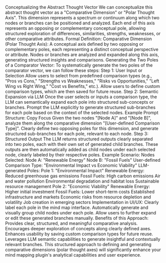 Conceptualizing the Abstract Thought Vector
We can conceptualize this abstract thought vector as a "Comparative Dimension" or "Polar Thought Axis". This dimension represents a spectrum or continuum along which two nodes or branches can be positioned and analyzed. Each end of this axis represents an opposing or complementary conceptual pole, allowing structured exploration of differences, similarities, strengths, weaknesses, or other comparative attributes.
Formal Definition:
Comparative Dimension (Polar Thought Axis):
A conceptual axis defined by two opposing or complementary poles, each representing a distinct conceptual perspective or attribute. Nodes or branches are analyzed and expanded along this axis, generating structured insights and comparisons.
Generating the Two Poles of a Comparator Vector:
To systematically generate the two poles of the comparator vector, we can follow these steps:
Step 1: User Input or Selection
Allow users to select from predefined comparison types (e.g., "Pros vs Cons," "Strengths vs Weaknesses," "Risks vs Opportunities," "Left Wing vs Right Wing," "Cost vs Benefits," etc.).
Allow users to define custom comparison types, which are then saved for future reuse.
Step 2: Semantic Expansion via LLM
Once the user selects or inputs a comparison type, the LLM can semantically expand each pole into structured sub-concepts or branches.
Prompt the LLM explicitly to generate structured sub-branches for each pole based on the context of the selected nodes.
Example Prompt Structure:
Copy
Focus
Given the two nodes "[Node A]" and "[Node B]", analyze them along the comparative dimension "[User-defined Comparison Type]". Clearly define two opposing poles for this dimension, and generate structured sub-branches for each pole, relevant to each node.
Step 3: Structured Output
The LLM returns structured outputs clearly separated into two poles, each with their own set of generated child branches.
These outputs are then automatically added as child nodes under each selected node, clearly labeled by their respective poles.
Example Scenario:
Nodes Selected:
Node A: "Renewable Energy"
Node B: "Fossil Fuels"
User-defined Comparison Type:
"Environmental Impact vs Economic Viability"
LLM-generated Poles:
Pole 1: "Environmental Impact"
Renewable Energy:
Reduced greenhouse gas emissions
Fossil Fuels:
High carbon emissions
Air and water pollution
Environmental degradation and habitat loss
Sustainable resource management
Pole 2: "Economic Viability"
Renewable Energy:
Higher initial investment
Fossil Fuels:
Lower short-term costs
Established infrastructure and markets
Economic risks from resource depletion and volatility
Job creation in emerging sectors
Implementation in UI/UX:
Clearly label each pole in the mind map interface.
Automatically generate and visually group child nodes under each pole.
Allow users to further expand or edit these generated branches manually.
Benefits of this Approach:
Provides clear, structured, and meaningful comparative analysis.
Encourages deeper exploration of concepts along clearly defined axes.
Enhances usability by saving custom comparison types for future reuse.
Leverages LLM semantic capabilities to generate insightful and contextually relevant branches.
This structured approach to defining and generating comparative dimensions (polar thought axes) will significantly enhance your mind mapping plugin's analytical capabilities and user experience.
